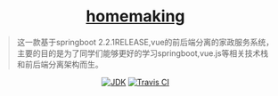 <h1 align="center"><a href="https://github.com/wangming2674/homemaking-service" target="_blank">homemaking</a></h1>

> 这一款基于springboot 2.2.1RELEASE,vue的前后端分离的家政服务系统，主要的目的是为了同学们能够更好的学习springboot,vue.js等相关技术栈和前后端分离架构而生。

<p align="center">
<a href="#"><img alt="JDK" src="https://img.shields.io/badge/JDK-1.8-yellow.svg?style=flat-square"/></a>
<a href="https://travis-ci.com/wangming2674/homemaking-service"><img alt="Travis CI" src="https://travis-ci.com/wangming2674/homemaking-service.svg?token=ph9tPLhpySxNSB8N7UAm&branch=master"/></a>
</p>

